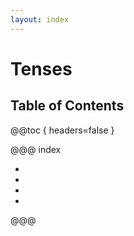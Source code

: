 ```yaml
---
layout: index
---
```

# Tenses

## Table of Contents

@@toc { headers=false }

@@@ index

- [ ](present_simple.md)
- [ ](present_continuous.md)
- [ ](present_perfect.md)
- [ ](future.md)

@@@
